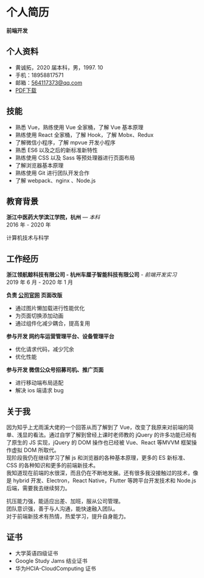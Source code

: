 # 个人简历

**前端开发**

## 个人资料

* 黄诚拓，2020 届本科，男，1997. 10
* 手机：18958817571
* 邮箱：564117373@qq.com
* [PDF下载](https://huangchengtuo.github.io/vuePress-blog/黄诚拓前端简历.pdf)

## 技能

* 熟悉 Vue，熟练使用 Vue 全家桶，了解 Vue 基本原理
* 熟练使用 React 全家桶，了解 Hook，了解 Mobx、Redux
* 了解微信小程序，了解 mpvue 开发小程序
* 熟悉 ES6 以及之后的新标准新特性
* 熟练使用 CSS 以及 Sass 等预处理器进行页面布局
* 了解浏览器基本原理
* 熟练使用 Git 进行团队开发合作
* 了解 webpack、nginx 、Node.js 

## 教育背景

**浙江中医药大学滨江学院，杭州** — *本科*  
2016 年 - 2020 年 

计算机技术与科学

## 工作经历

**浙江领航鲸科技有限公司 - 杭州车厘子智能科技有限公司** - *前端开发实习*  
2019 年 6 月 - 2020 年 1 月

**负责 [公司官网](http://www.ccclubs.com/) 页面改版**
* 通过图片懒加载进行性能优化
* 为页面切换添加动画
* 通过组件化减少耦合，提高复用

**参与开发 网约车运营管理平台、设备管理平台**
* 优化请求代码，减少冗余
* 优化性能

**参与开发 微信公众号招募司机、推广页面**
* 进行移动端布局适配
* 解决 ios 端请求 bug

## 关于我

因为知乎上尤雨溪大佬的一个回答从而了解到了 Vue，改变了我原来对前端的简单、浅显的看法。通过自学了解到曾经上课时老师教的 jQuery 的许多功能已经有了原生的 JS 实现，jQuery 的 DOM 操作也已经被 Vue、React 等MVVM 框架操作虚拟 DOM 所取代。  
现阶段我仍在继续学习了解 js 和浏览器的各种基本原理，更多的 ES 新标准、CSS 的各种知识和更多的前端新技术。  
我知道现在前端的水很深，而且仍在不断地发展。还有很多我没接触过的技术，像是 hybrid 开发、Electron，React Native，Flutter 等跨平台开发技术和
Node.js 后端，需要我去继续努力。

抗压能力强，能适应出差、加班，服从公司管理。  
团队意识强，善于与人沟通，能快速融入团队。  
对于前端新技术有热情，热爱学习，提升自身能力。

## 证书

* 大学英语四级证书
* Google Study Jams 结业证书
* 华为HCIA-CloudComputing 证书
